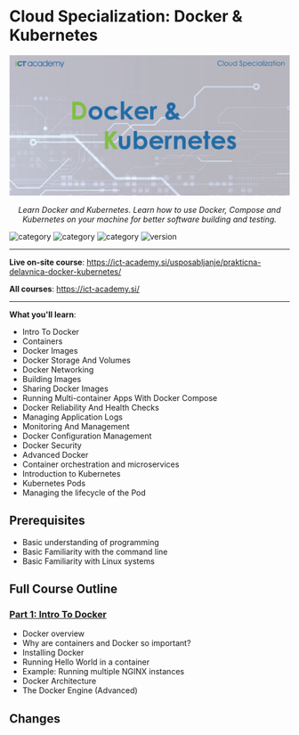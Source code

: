 # Cloud Specialization: Docker & Kubernetes

<p align="center">
  <a href="./resources/DockerKubernetes.png"><img src="./resources/DockerKubernetes.png" alt="DockerKubernetes"></a>
</p>
<p align="center">
    <em>Learn Docker and Kubernetes. Learn how to use Docker, Compose and Kubernetes on your machine for better software building and testing.</em>
</p>

![category](https://img.shields.io/badge/category-cloud-orange)
![category](https://img.shields.io/badge/category-docker-orange)
![category](https://img.shields.io/badge/category-kubernetes-orange)
![version](https://img.shields.io/badge/version-v1.0.0-blue)

---

**Live on-site course**: <a href="https://ict-academy.si/usposabljanje/prakticna-delavnica-docker-kubernetes/" target="_blank">https://ict-academy.si/usposabljanje/prakticna-delavnica-docker-kubernetes/</a>

**All courses**: <a href="https://ict-academy.si/" target="_blank">https://ict-academy.si/</a>

---

**What you'll learn**:
- Intro To Docker
- Containers
- Docker Images
- Docker Storage And Volumes
- Docker Networking
- Building Images
- Sharing Docker Images
- Running Multi-container Apps With Docker Compose
- Docker Reliability And Health Checks
- Managing Application Logs
- Monitoring And Management
- Docker Configuration Management
- Docker Security
- Advanced Docker
- Container orchestration and microservices
- Introduction to Kubernetes
- Kubernetes Pods
- Managing the lifecycle of the Pod

## Prerequisites
- Basic understanding of programming
- Basic Familiarity with the command line
- Basic Familiarity with Linux systems

## Full Course Outline

### [Part 1: Intro To Docker](./Part_01_Intro_To_Docker/README.md)
- Docker overview
- Why are containers and Docker so important?
- Installing Docker
- Running Hello World in a container
- Example: Running multiple NGINX instances
- Docker Architecture
- The Docker Engine (Advanced)

## Changes